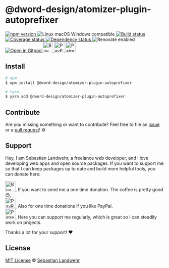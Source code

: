 <!-- TITLE/ -->
# @dword-design/atomizer-plugin-autoprefixer
<!-- /TITLE -->

<!-- BADGES/ -->
  <p>
    <a href="https://npmjs.org/package/@dword-design/atomizer-plugin-autoprefixer">
      <img
        src="https://img.shields.io/npm/v/@dword-design/atomizer-plugin-autoprefixer.svg"
        alt="npm version"
      >
    </a><img src="https://img.shields.io/badge/os-linux%20%7C%C2%A0macos%20%7C%C2%A0windows-blue" alt="Linux macOS Windows compatible"><a href="https://github.com/dword-design/atomizer-plugin-autoprefixer/actions">
      <img
        src="https://github.com/dword-design/atomizer-plugin-autoprefixer/workflows/build/badge.svg"
        alt="Build status"
      >
    </a><a href="https://codecov.io/gh/dword-design/atomizer-plugin-autoprefixer">
      <img
        src="https://codecov.io/gh/dword-design/atomizer-plugin-autoprefixer/branch/master/graph/badge.svg"
        alt="Coverage status"
      >
    </a><a href="https://david-dm.org/dword-design/atomizer-plugin-autoprefixer">
      <img src="https://img.shields.io/david/dword-design/atomizer-plugin-autoprefixer" alt="Dependency status">
    </a><img src="https://img.shields.io/badge/renovate-enabled-brightgreen" alt="Renovate enabled"><br/><a href="https://gitpod.io/#https://github.com/dword-design/atomizer-plugin-autoprefixer">
      <img src="https://gitpod.io/button/open-in-gitpod.svg" alt="Open in Gitpod">
    </a><a href="https://www.buymeacoffee.com/dword">
      <img
        src="https://www.buymeacoffee.com/assets/img/guidelines/download-assets-sm-2.svg"
        alt="Buy Me a Coffee"
        height="32"
      >
    </a><a href="https://paypal.me/SebastianLandwehr">
      <img
        src="https://dword-design.de/images/paypal.svg"
        alt="PayPal"
        height="32"
      >
    </a><a href="https://www.patreon.com/dworddesign">
      <img
        src="https://dword-design.de/images/patreon.svg"
        alt="Patreon"
        height="32"
      >
    </a>
</p>
<!-- /BADGES -->

<!-- DESCRIPTION/ -->

<!-- /DESCRIPTION -->

<!-- INSTALL/ -->
## Install

```bash
# npm
$ npm install @dword-design/atomizer-plugin-autoprefixer

# Yarn
$ yarn add @dword-design/atomizer-plugin-autoprefixer
```
<!-- /INSTALL -->

<!-- LICENSE/ -->
## Contribute

Are you missing something or want to contribute? Feel free to file an [issue](https://github.com/dword-design/atomizer-plugin-autoprefixer/issues) or a [pull request](https://github.com/dword-design/atomizer-plugin-autoprefixer/pulls)! ⚙️

## Support

Hey, I am Sebastian Landwehr, a freelance web developer, and I love developing web apps and open source packages. If you want to support me so that I can keep packages up to date and build more helpful tools, you can donate here:

<p>
  <a href="https://www.buymeacoffee.com/dword">
    <img
      src="https://www.buymeacoffee.com/assets/img/guidelines/download-assets-sm-2.svg"
      alt="Buy Me a Coffee"
      height="32"
    >
  </a>&nbsp;If you want to send me a one time donation. The coffee is pretty good 😊.<br/>
  <a href="https://paypal.me/SebastianLandwehr">
    <img
      src="https://dword-design.de/images/paypal.svg"
      alt="PayPal"
      height="32"
    >
  </a>&nbsp;Also for one time donations if you like PayPal.<br/>
  <a href="https://www.patreon.com/dworddesign">
    <img
      src="https://dword-design.de/images/patreon.svg"
      alt="Patreon"
      height="32"
    >
  </a>&nbsp;Here you can support me regularly, which is great so I can steadily work on projects.
</p>

Thanks a lot for your support! ❤️

## License

[MIT License](https://opensource.org/licenses/MIT) © [Sebastian Landwehr](https://dword-design.de)
<!-- /LICENSE -->
